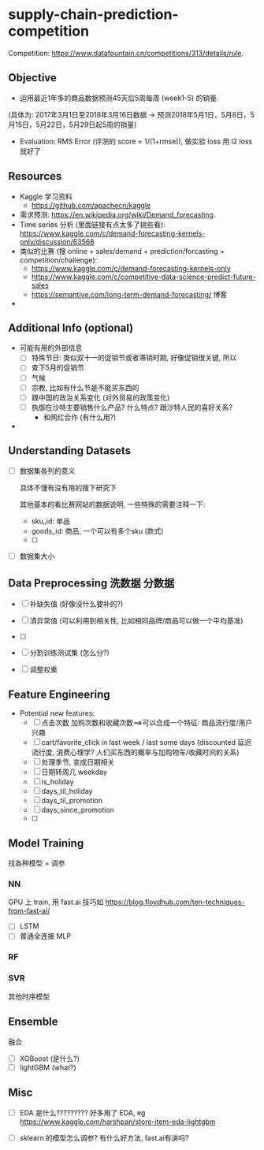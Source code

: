 # supply-chain-prediction-competition

Competition: https://www.datafountain.cn/competitions/313/details/rule.

## Objective

-   运用最近1年多的商品数据预测45天后5周每周 (week1-5) 的销量. 

(具体为: 2017年3月1日至2018年3月16日数据 -> 预测2018年5月1日，5月8日，5月15日，5月22日，5月29日起5周的销量)

-   Evaluation: RMS Error (评测的 score = 1/(1+rmse)), 做实验 loss 用 l2 loss 就好了

## Resources

-   Kaggle 学习资料
    -    https://github.com/apachecn/kaggle
-   需求预测: https://en.wikipedia.org/wiki/Demand_forecasting.
-   Time series 分析 (里面链接有点太多了挑些看): https://www.kaggle.com/c/demand-forecasting-kernels-only/discussion/63568
-   类似的比赛 (搜 online + sales/demand + prediction/forcasting + competition/challenge):
    -   https://www.kaggle.com/c/demand-forecasting-kernels-only
    -   https://www.kaggle.com/c/competitive-data-science-predict-future-sales
    -   https://semantive.com/long-term-demand-forecasting/ 博客
-   

## Additional Info (optional)

-   可能有用的外部信息
    -   [ ] 特殊节日: 类似双十一的促销节或者滞销时期, 好像促销很关键, 所以 
    -   [ ] 查下5月的促销节
    -   [ ] 气候
    -   [ ] 宗教, 比如有什么节是不能买东西的
    -   [ ] 跟中国的政治关系变化 (对外贸易的政策变化)
    -   [ ] 执御在沙特主要销售什么产品? 什么特点? 跟沙特人民的喜好关系?
        -   和网红合作 (有什么用?)
-   


## Understanding Datasets

-   [ ] 数据集各列的意义

    具体不懂有没有用的搜下研究下

    其他基本的看比赛网站的数据说明, 一些特殊的需要注释一下:

    -   sku_id: 单品 
    -   goods_id: 商品, 一个可以有多个sku (款式)
    -   [ ] 

-   [ ] 数据集大小

## Data Preprocessing 洗数据 分数据

-   [ ] 补缺失值 (好像没什么要补的?)
-   [ ] 清异常值 (可以利用到相关性, 比如相同品牌/商品可以做一个平均基准)
-   [ ] 

-   [ ] 分割训练测试集 (怎么分?)
-   [ ] 调整权重

## Feature Engineering

- Potential new features:
    -   [ ] 点击次数 加购次数和收藏次数==>可以合成一个特征: 商品流行度/用户兴趣
    -   [ ] cart/favorite_click in last week / last some days (discounted 延迟流行度, 消费心理学? 人们买东西的概率与加购物车/收藏时间的关系)
    -   [ ] 处理季节, 变成日期相关
    -   [ ] 日期转周几 weekday
    -   [ ] is_holiday
    -   [ ] days_til_holiday
    -   [ ] days_til_promotion
    -   [ ] days_since_promotion
    -   [ ] 

## Model Training

找各种模型 + 调参

### NN

GPU 上 train, 用 fast.ai 技巧如 https://blog.floydhub.com/ten-techniques-from-fast-ai/

-   [ ] LSTM
-   [ ] 普通全连接 MLP

### RF

### SVR

其他时序模型

## Ensemble

融合

-   [ ] XGBoost (是什么?)
-   [ ] lightGBM (what?)

## Misc

-   [ ] EDA 是什么????????? 好多用了 EDA, eg https://www.kaggle.com/harshpan/store-item-eda-lightgbm
-   [ ] sklearn 的模型怎么调参? 有什么好方法, fast.ai有讲吗?


